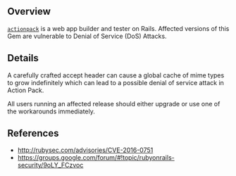 ## Overview
[`actionpack`](https://rubygems.org/gems/actionpack) is a web app builder and tester on Rails.
Affected versions of this Gem are vulnerable to Denial of Service (DoS) Attacks.

## Details
A carefully crafted accept header can cause a global cache of mime types to
grow indefinitely which can lead to a possible denial of service attack in
Action Pack.

All users running an affected release should either upgrade or use one of the
workarounds immediately.

## References
- http://rubysec.com/advisories/CVE-2016-0751
- https://groups.google.com/forum/#!topic/rubyonrails-security/9oLY_FCzvoc
